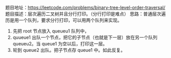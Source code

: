 题目地址：https://leetcode.com/problems/binary-tree-level-order-traversal/
题目描述：层次遍历二叉树并且分行打印。（分行打印是难点）
思路：普通层次遍历是用一个队列，要求分行打印，可以用两个队列来实现。
1. 先把 root 节点放入 queueu1 队列中，
2. quueue1 出队一个节点，把它的子节点（也就是下一层）放在另一个队列 queueu2。当 queue1 为空以后，打印这一层。
3. 轮到 queue2 出队。把子节点存 queue1 中。如此反复。
